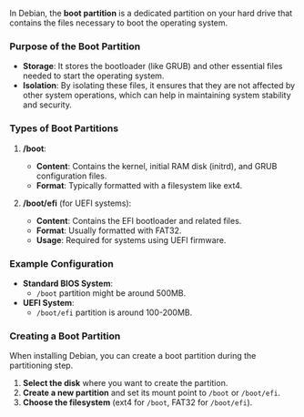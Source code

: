 In Debian, the **boot partition** is a dedicated partition on your hard drive that contains the files necessary to boot the operating system.

### **Purpose of the Boot Partition**
- **Storage**: It stores the bootloader (like GRUB) and other essential files needed to start the operating system.
- **Isolation**: By isolating these files, it ensures that they are not affected by other system operations, which can help in maintaining system stability and security.

### **Types of Boot Partitions**
1. **/boot**:
   - **Content**: Contains the kernel, initial RAM disk (initrd), and GRUB configuration files.
   - **Format**: Typically formatted with a filesystem like ext4.

2. **/boot/efi** (for UEFI systems):
   - **Content**: Contains the EFI bootloader and related files.
   - **Format**: Usually formatted with FAT32.
   - **Usage**: Required for systems using UEFI firmware.

### **Example Configuration**
- **Standard BIOS System**:
  - `/boot` partition might be around 500MB.
- **UEFI System**:
  - `/boot/efi` partition is  around 100-200MB.

### **Creating a Boot Partition**

When installing Debian, you can create a boot partition during the partitioning step. 

1. **Select the disk** where you want to create the partition.
2. **Create a new partition** and set its mount point to `/boot` or `/boot/efi`.
3. **Choose the filesystem** (ext4 for `/boot`, FAT32 for `/boot/efi`).
